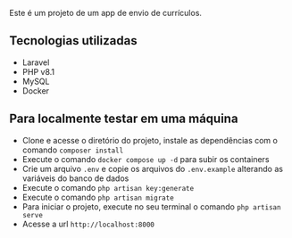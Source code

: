 Este é um projeto de um app de envio de currículos. 

## Tecnologias utilizadas 

- Laravel 
- PHP v8.1 
- MySQL 
- Docker 

## Para localmente testar em uma máquina 
- Clone e acesse o diretório do projeto, instale as dependências com o comando `composer install` 
- Execute o comando `docker compose up -d` para subir os containers 
- Crie um arquivo `.env` e copie os arquivos do `.env.example` alterando as variáveis do banco de dados 
- Execute o comando `php artisan key:generate` 
- Execute o comando `php artisan migrate` 
- Para iniciar o projeto, execute no seu terminal o comando `php artisan serve` 
- Acesse a url `http://localhost:8000`
